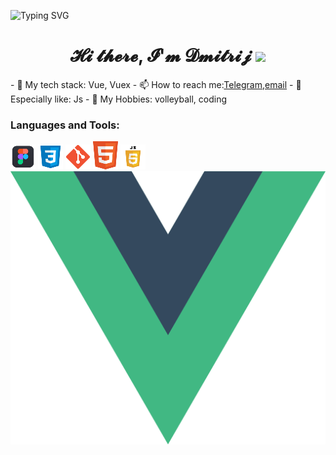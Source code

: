 ![Typing SVG](https://readme-typing-svg.herokuapp.com?color=27F794&lines=Welcome+to+my+profile+github)

<h1 align="center">𝓗𝓲 𝓽𝓱𝓮𝓻𝓮, 𝓘'𝓶 𝓓𝓶𝓲𝓽𝓻𝓲𝓳 
<img src="https://github.com/blackcater/blackcater/raw/main/images/Hi.gif" height="32"/></h1>
-  🌱 My tech stack: Vue, Vuex
-  📫 How to reach me:<a href="https://t.me/inevitability_itself">Telegram</a>,<a href="mailto:tolstov-d@internet.ru">email</a>
-  🔬 Especially like: Js
-  👀 My Hobbies: volleyball, coding
<h3 align="left">Languages and Tools:</h3>
<p align="left">
<img src="images\figma.png" alt="figma"/>
<img src="images\css.png" alt="css"/>
<img src="images\git.png" alt="git"/>
<img src="images\html.png" alt="html"/>
<img src="images\js.png" alt="js"/>
<img src="images\vue.png" alt="vue"/>
</p>
